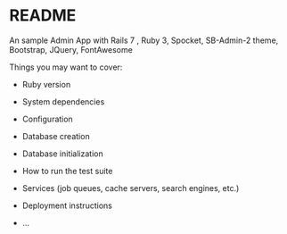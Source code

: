 # README

An sample Admin App with Rails 7 , Ruby 3, Spocket, SB-Admin-2 theme, Bootstrap, JQuery, FontAwesome

Things you may want to cover:

* Ruby version

* System dependencies

* Configuration

* Database creation

* Database initialization

* How to run the test suite

* Services (job queues, cache servers, search engines, etc.)

* Deployment instructions

* ...
